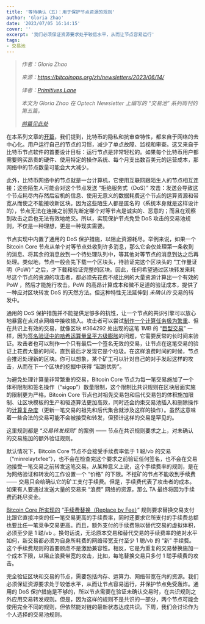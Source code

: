 ```yaml
---
title: '等待确认（五）：用于保护节点资源的规则'
author: 'Gloria Zhao'
date: '2023/07/05 16:14:15'
cover: ''
excerpt: '我们必须保证资源要求处于较低水平，从而让节点容易运行'
tags:
- 交易池
---
```



> *作者：Gloria Zhao*
>
> *来源：<https://bitcoinops.org/zh/newsletters/2023/06/14/>*
>
> *译者：[Primitives Lane](https://github.com/PrimitivesLane)*
>
> *本文为 Gloria Zhao 在 Optech Newsletter 上编写的 “交易池” 系列周刊的第五篇。*
>
> *[前篇见此处](https://www.btcstudy.org/2023/07/04/waiting-for-confirmation-4-feerate-estimation/)*

在本系列文章的[开篇](https://bitcoinops.org/zh/newsletters/2023/05/17/#等待确认-1-我们为什么需要一个交易池)，我们提到，比特币的隐私和抗审查特性，都来自于网络的去中心化。用户运行自己的节点的习惯，减少了单点故障、监视和审查。这又来自于比特币节点软件的首要设计目标：运行节点是非常轻松的。如果每个比特币用户都需要购买昂贵的硬件、使用特定的操作系统、每个月支出数百美元的运营成本，那网络中的节点数量可能会大大减少。

此外，比特币网络中的节点就是一台计算机，它使用互联网跟陌生人的节点相互连接；这些陌生人可能会对这个节点发送 “拒绝服务式（DoS）” 攻击：发送会导致这个节点耗尽内存然后宕机的信息、使用无意义的数据耗费这个节点的运算资源和带宽从而使之不能接收新区块。因为这些陌生人都是匿名的（系统本身就是这样设计的），节点无法在连接之前预先断定哪个对等节点是诚实的、恶意的；而且在观察到攻击之后也无法有效地绝交。所以，实现保护节点免受 DoS 攻击的交易池规则，不仅是一种理想，更是一种现实需要。

节点实现中内置了通用的 DoS 保护措施，以阻止资源耗尽。举例来说，如果一个 Bitcoin Core 节点从单个对等节点处收到许多消息，那么它会仅处理第一条收到的消息、将其余的消息放到一个待处理队列中，等其他对等节点的消息到达之后再处理。类似地，节点一般会先下载一个区块头，待验证完这个区块头的 “工作量证明（PoW）” 之后，才下载和验证完整的区块。因此，任何希望通过区块转发来耗尽这个节点的资源的攻击者，都必须先花费不成比例的大量资源计算出一个有效的 PoW ，然后才能施行攻击。PoW 的高昂计算成本和微不足道的验证成本，提供了一种应对区块转发 DoS 的天然方法。但这种特性无法延伸到 *未确认的* 交易的转发中。

通用的 DoS 保护措施并不能提供足够多的抗性，让一个节点的共识引擎可以放心地暴露在点对点网络中接收输入。攻击者可以尝试[制作一个计算任务极为繁重](https://bitcointalk.org/?topic=140078)、但在共识上有效的交易，就像区块 #364292 处出现的这笔 1MB 的 “[巨型交易](https://mempool.space/tx/bb41a757f405890fb0f5856228e23b715702d714d59bf2b1feb70d8b2b4e3e08)” 一样，因为[签名验证中的哈希运算量呈平方级膨胀](https://rusty.ozlabs.org/?p=522)的问题，它需要反常的长时间来验证。攻击者也可以制作一个只有最后一个签名无效的交易，让节点在这笔交易的验证上花费大量的时间，直到最后才发现它是个垃圾。在这样浪费时间的时候，节点会推迟处理新的区块。你可以想象，某个矿工可以针对自己的对手发起这样的攻击，从而在下一个区块的挖掘中获得 “起跑优势”。

为避免处理计算量非常繁重的交易，Bitcoin Core 节点为每一笔交易施加了一个体积限制和签名操作（“sigop”）数量限制，这个限制比共识规则在区块层面实施的限制更为严格。Bitcoin Core 节点也对祖先交易包和后代交易包的体积施加限制、让区块模板的生产和驱逐算法更加高效，同时还会约束交易池插入和删除操作的[计算复杂度](https://bitcoin.stackexchange.com/questions/118160/whats-the-governing-motivation-for-the-descendent-size-limit)（更新一笔交易的祖先和后代集合就涉及这样的操作）。虽然这意味着一些合法的交易可能不会被接受和转发，但预计这样的交易是罕见的。

这里规则都是 “*交易转发规则*” 的案例 —— 节点在共识规则要求之上，对未确认的交易施加的额外验证规则。

默认情况下，Bitcoin Core 节点不会接受手续费率低于 1 聪/vb 的交易（“minrelaytxfee”），也不会在检查完这个要求之前验证任何签名，也不会在交易池接受一笔交易之前转发这笔交易。从某种意义上说，这个手续费率的规则，是在为网络验证和转发的工作设置一个 “价格” 的下限。不挖矿的节点不能收到手续费 —— 交易只会给确认它的矿工支付手续费。但是，手续费代表了攻击者的成本。如果有人要通过发送大量的交易来 “浪费” 网络的资源，那么 TA 最终将因为手续费而耗尽资金。

[Bitcoin Core 所实现的](https://github.com/bitcoin/bitcoin/blob/v25.0/doc/policy/mempool-replacements.md) “[手续费替换（Replace by Fee）](https://bitcoinops.org/en/topics/replace-by-fee/)” 规则要求替换交易支付比跟它直接冲突的任一笔交易更高的手续费率，同时还要求它所支付的手续费总额也要比任一笔竞争交易更高。而且，额外支付的手续费除以替代交易的虚拟体积，必须至少是 1 聪/vb 。换句话说，无论原本交易和替代交易的手续费率的绝对水平如何，新交易都必须为自身所耗费的网络带宽支付至少 1 聪/vb 的 “新” 手续费。这个手续费规则的首要顾虑不是激励兼容性。相反，它是为重复的交易替换施加一个成本下限，以阻止浪费带宽的攻击，比如，每笔替换交易只多付 1 聪手续费的攻击。

完全验证区块和交易的节点，需要包括内存、运算力、网络带宽在内的资源。我们必须保证资源要求处于较低水平，从而让节点容易运行，并保护节点免受轰炸。通用的 DoS 保护措施是不够的，所以节点需要在验证未确认交易时，在共识规则之外应用交易转发规则。但是，因为这样的规则不是共识的一部分，两个节点可能会使用完全不同的规则，但依然能对链的最新状态达成共识。下周，我们会讨论作为个人选择的交易池规则。